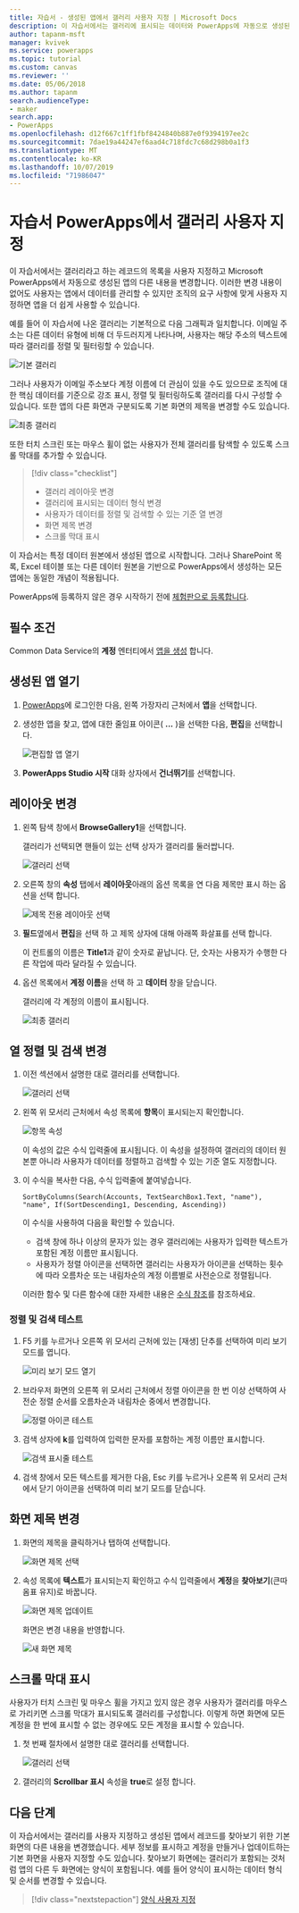 ```yaml
---
title: 자습서 - 생성된 앱에서 갤러리 사용자 지정 | Microsoft Docs
description: 이 자습서에서는 갤러리에 표시되는 데이터와 PowerApps에 자동으로 생성된 앱의 다른 요소를 사용자 지정합니다.
author: tapanm-msft
manager: kvivek
ms.service: powerapps
ms.topic: tutorial
ms.custom: canvas
ms.reviewer: ''
ms.date: 05/06/2018
ms.author: tapanm
search.audienceType:
- maker
search.app:
- PowerApps
ms.openlocfilehash: d12f667c1ff1fbf8424840b887e0f9394197ee2c
ms.sourcegitcommit: 7dae19a44247ef6aad4c718fdc7c68d298b0a1f3
ms.translationtype: MT
ms.contentlocale: ko-KR
ms.lasthandoff: 10/07/2019
ms.locfileid: "71986047"
---
```

# <a name="tutorial-customize-a-gallery-in-powerapps"></a>자습서 PowerApps에서 갤러리 사용자 지정

이 자습서에서는 갤러리라고 하는 레코드의 목록을 사용자 지정하고 Microsoft PowerApps에서 자동으로 생성된 앱의 다른 내용을 변경합니다. 이러한 변경 내용이 없어도 사용자는 앱에서 데이터를 관리할 수 있지만 조직의 요구 사항에 맞게 사용자 지정하면 앱을 더 쉽게 사용할 수 있습니다.

예를 들어 이 자습서에 나온 갤러리는 기본적으로 다음 그래픽과 일치합니다. 이메일 주소는 다른 데이터 유형에 비해 더 두드러지게 나타나며, 사용자는 해당 주소의 텍스트에 따라 갤러리를 정렬 및 필터링할 수 있습니다.

![기본 갤러리](./media/customize-layout-sharepoint/gallery-before.png)

그러나 사용자가 이메일 주소보다 계정 이름에 더 관심이 있을 수도 있으므로 조직에 대한 핵심 데이터를 기준으로 강조 표시, 정렬 및 필터링하도록 갤러리를 다시 구성할 수 있습니다. 또한 앱의 다른 화면과 구분되도록 기본 화면의 제목을 변경할 수도 있습니다.

![최종 갤러리](./media/customize-layout-sharepoint/gallery-after.png)

또한 터치 스크린 또는 마우스 휠이 없는 사용자가 전체 갤러리를 탐색할 수 있도록 스크롤 막대를 추가할 수 있습니다.

> [!div class="checklist"]
> * 갤러리 레이아웃 변경
> * 갤러리에 표시되는 데이터 형식 변경
> * 사용자가 데이터를 정렬 및 검색할 수 있는 기준 열 변경
> * 화면 제목 변경
> * 스크롤 막대 표시

이 자습서는 특정 데이터 원본에서 생성된 앱으로 시작합니다. 그러나 SharePoint 목록, Excel 테이블 또는 다른 데이터 원본을 기반으로 PowerApps에서 생성하는 모든 앱에는 동일한 개념이 적용됩니다.

PowerApps에 등록하지 않은 경우 시작하기 전에 [체험판으로 등록합니다](https://web.powerapps.com?utm_source=padocs&utm_medium=linkinadoc&utm_campaign=referralsfromdoc).

## <a name="prerequisites"></a>필수 조건

Common Data Service의 **계정** 엔터티에서 [앱을 생성](data-platform-create-app.md) 합니다.

## <a name="open-the-generated-app"></a>생성된 앱 열기

1. [PowerApps](https://web.powerapps.com?utm_source=padocs&utm_medium=linkinadoc&utm_campaign=referralsfromdoc)에 로그인한 다음, 왼쪽 가장자리 근처에서 **앱**을 선택합니다.

1. 생성한 앱을 찾고, 앱에 대한 줄임표 아이콘( **...** )을 선택한 다음, **편집**을 선택합니다.

    ![편집할 앱 열기](./media/customize-layout-sharepoint/open-app.png)

1. **PowerApps Studio 시작** 대화 상자에서 **건너뛰기**를 선택합니다.

## <a name="change-the-layout"></a>레이아웃 변경

1. 왼쪽 탐색 창에서 **BrowseGallery1**을 선택합니다.

    갤러리가 선택되면 핸들이 있는 선택 상자가 갤러리를 둘러쌉니다.

    ![갤러리 선택](media/customize-layout-sharepoint/select-gallery-1.png)

1. 오른쪽 창의 **속성** 탭에서 **레이아웃**아래의 옵션 목록을 연 다음 제목만 표시 하는 옵션을 선택 합니다.

    ![제목 전용 레이아웃 선택](./media/customize-layout-sharepoint/choose-layout.png)

1. **필드**옆에서 **편집**을 선택 하 고 제목 상자에 대해 아래쪽 화살표를 선택 합니다.

    이 컨트롤의 이름은 **Title1**과 같이 숫자로 끝납니다. 단, 숫자는 사용자가 수행한 다른 작업에 따라 달라질 수 있습니다.

1. 옵션 목록에서 **계정 이름**을 선택 하 고 **데이터** 창을 닫습니다.

    갤러리에 각 계정의 이름이 표시됩니다.

    ![최종 갤러리](./media/customize-layout-sharepoint/final-gallery.png)

## <a name="change-sort-and-search-columns"></a>열 정렬 및 검색 변경

1. 이전 섹션에서 설명한 대로 갤러리를 선택합니다.

    ![갤러리 선택](./media/customize-layout-sharepoint/select-gallery-title.png)

1. 왼쪽 위 모서리 근처에서 속성 목록에 **항목**이 표시되는지 확인합니다.

    ![항목 속성](./media/customize-layout-sharepoint/items-property.png)

    이 속성의 값은 수식 입력줄에 표시됩니다. 이 속성을 설정하여 갤러리의 데이터 원본뿐 아니라 사용자가 데이터를 정렬하고 검색할 수 있는 기준 열도 지정합니다.

1. 이 수식을 복사한 다음, 수식 입력줄에 붙여넣습니다.

    ```SortByColumns(Search(Accounts, TextSearchBox1.Text, "name"), "name", If(SortDescending1, Descending, Ascending))```

    이 수식을 사용하여 다음을 확인할 수 있습니다.

    * 검색 창에 하나 이상의 문자가 있는 경우 갤러리에는 사용자가 입력한 텍스트가 포함된 계정 이름만 표시됩니다.
    * 사용자가 정렬 아이콘을 선택하면 갤러리는 사용자가 아이콘을 선택하는 횟수에 따라 오름차순 또는 내림차순의 계정 이름별로 사전순으로 정렬됩니다.

     이러한 함수 및 다른 함수에 대한 자세한 내용은 [수식 참조](formula-reference.md)를 참조하세요.

### <a name="test-sorting-and-searching"></a>정렬 및 검색 테스트

1. F5 키를 누르거나 오른쪽 위 모서리 근처에 있는 [재생] 단추를 선택하여 미리 보기 모드를 엽니다.

    ![미리 보기 모드 열기](./media/customize-layout-sharepoint/open-preview.png)

1. 브라우저 화면의 오른쪽 위 모서리 근처에서 정렬 아이콘을 한 번 이상 선택하여 사전순 정렬 순서를 오름차순과 내림차순 중에서 변경합니다.

    ![정렬 아이콘 테스트](./media/customize-layout-sharepoint/sort-button.png)

1. 검색 상자에 **k**를 입력하여 입력한 문자를 포함하는 계정 이름만 표시합니다.

    ![검색 표시줄 테스트](./media/customize-layout-sharepoint/test-filter.png)

1. 검색 창에서 모든 텍스트를 제거한 다음, Esc 키를 누르거나 오른쪽 위 모서리 근처에서 닫기 아이콘을 선택하여 미리 보기 모드를 닫습니다.

## <a name="change-the-screen-title"></a>화면 제목 변경

1. 화면의 제목을 클릭하거나 탭하여 선택합니다.

    ![화면 제목 선택](./media/customize-layout-sharepoint/select-title.png)

1. 속성 목록에 **텍스트**가 표시되는지 확인하고 수식 입력줄에서 **계정**을 **찾아보기**(큰따옴표 유지)로 바꿉니다.

    ![화면 제목 업데이트](./media/customize-layout-sharepoint/change-screen-title.png)

    화면은 변경 내용을 반영합니다.

    ![새 화면 제목](./media/customize-layout-sharepoint/new-screen-title.png)

## <a name="show-a-scrollbar"></a>스크롤 막대 표시

사용자가 터치 스크린 및 마우스 휠을 가지고 있지 않은 경우 사용자가 갤러리를 마우스로 가리키면 스크롤 막대가 표시되도록 갤러리를 구성합니다. 이렇게 하면 화면에 모든 계정을 한 번에 표시할 수 없는 경우에도 모든 계정을 표시할 수 있습니다.

1. 첫 번째 절차에서 설명한 대로 갤러리를 선택합니다.

    ![갤러리 선택](./media/customize-layout-sharepoint/select-gallery-sorted.png)

1. 갤러리의 **Scrollbar 표시** 속성을 **true**로 설정 합니다.

## <a name="next-steps"></a>다음 단계

이 자습서에서는 갤러리를 사용자 지정하고 생성된 앱에서 레코드를 찾아보기 위한 기본 화면의 다른 내용을 변경했습니다. 세부 정보를 표시하고 계정을 만들거나 업데이트하는 기본 화면을 사용자 지정할 수도 있습니다. 찾아보기 화면에는 갤러리가 포함되는 것처럼 앱의 다른 두 화면에는 양식이 포함됩니다. 예를 들어 양식이 표시하는 데이터 형식 및 순서를 변경할 수 있습니다.

> [!div class="nextstepaction"]
> [양식 사용자 지정](customize-forms-sharepoint.md)
